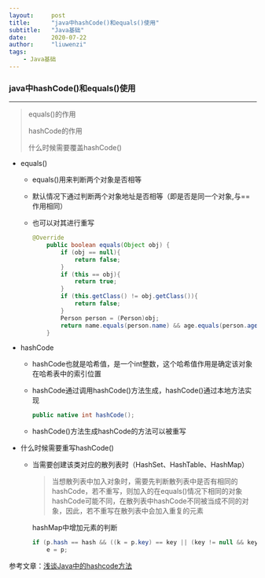 ```yaml
---
layout:     post
title:      "java中hashCode()和equals()使用"
subtitle:   "Java基础"
date:       2020-07-22
author:     "liuwenzi"
tags:
    - Java基础
---
```

### java中hashCode()和equals()使用

-------------

>equals()的作用
>
>hashCode的作用
>
>什么时候需要覆盖hashCode()

- equals()

  - equals()用来判断两个对象是否相等

  - 默认情况下通过判断两个对象地址是否相等（即是否是同一个对象,与==作用相同）

  - 也可以对其进行重写

    ```java
    @Override
        public boolean equals(Object obj) {
            if (obj == null){
                return false;
            }
            if (this == obj){
                return true;
            }
            if (this.getClass() != obj.getClass()){
                return false;
            }
            Person person = (Person)obj;
            return name.equals(person.name) && age.equals(person.age);
        }
    ```

    

- hashCode

  - hashCode也就是哈希值，是一个int整数，这个哈希值作用是确定该对象在哈希表中的索引位置

  - hashCode通过调用hashCode()方法生成，hashCode()通过本地方法实现

    ```java
    public native int hashCode();
    ```

  - hashCode()方法生成hashCode的方法可以被重写

- 什么时候需要重写hashCode()

  - 当需要创建该类对应的散列表时（HashSet、HashTable、HashMap）

    >当想散列表中加入对象时，需要先判断散列表中是否有相同的hashCode，若不重写，则加入的在equals()情况下相同的对象hashCode可能不同，在散列表中hashCode不同被当成不同的对象，因此，若不重写在散列表中会加入重复的元素

    hashMap中增加元素的判断

    ```java
    if (p.hash == hash && ((k = p.key) == key || (key != null && key.equals(k))))
       	e = p;
    ```

参考文章：[浅谈Java中的hashcode方法](https://www.cnblogs.com/dolphin0520/p/3681042.html)

